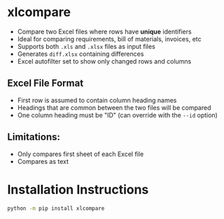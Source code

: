 # xlcompare
- Compare two Excel files where rows have **unique** identifiers
- Ideal for comparing requirements, bill of materials, invoices, etc
- Supports both `.xls` and `.xlsx` files as input files
- Generates `diff.xlsx` containing differences
- Excel autofilter set to show only changed rows and columns

## Excel File Format
- First row is assumed to contain column heading names
- Headings that are common between the two files will be compared
- One column heading must be "ID" (can override with the `--id` option)

## Limitations:
- Only compares first sheet of each Excel file
- Compares as text

# Installation Instructions
```bat
python -m pip install xlcompare
```
